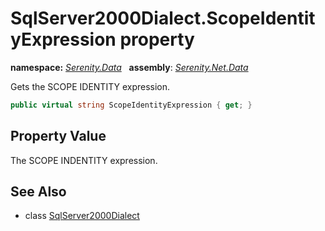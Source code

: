 # SqlServer2000Dialect.ScopeIdentityExpression property
**namespace:** *[Serenity.Data](../../README.md#serenity.data-namespace)*   **assembly**: *[Serenity.Net.Data](../../README.md)*

Gets the SCOPE IDENTITY expression.

```csharp
public virtual string ScopeIdentityExpression { get; }
```

## Property Value

The SCOPE INDENTITY expression.

## See Also

* class [SqlServer2000Dialect](../SqlServer2000Dialect.md)